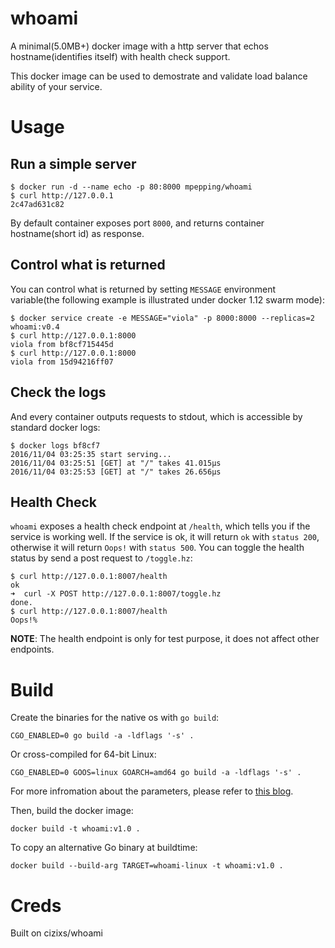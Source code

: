 # whoami

A minimal(5.0MB+) docker image with a http server that echos hostname(identifies itself) with health check support.

This docker image can be used to demostrate and validate load balance ability of your service.

# Usage

## Run a simple server 

    $ docker run -d --name echo -p 80:8000 mpepping/whoami
    $ curl http://127.0.0.1
    2c47ad631c82

By default container exposes port `8000`, and returns container hostname(short id) as response.

## Control what is returned 

You can control what is returned by setting `MESSAGE` environment variable(the following example is illustrated under docker 1.12 swarm mode):

    $ docker service create -e MESSAGE="viola" -p 8000:8000 --replicas=2 whoami:v0.4
    $ curl http://127.0.0.1:8000
    viola from bf8cf715445d
    $ curl http://127.0.0.1:8000
    viola from 15d94216ff07

## Check the logs
And every container outputs requests to stdout, which is accessible by standard docker logs:

    $ docker logs bf8cf7
    2016/11/04 03:25:35 start serving...
    2016/11/04 03:25:51 [GET] at "/" takes 41.015µs
    2016/11/04 03:25:53 [GET] at "/" takes 26.656µs

## Health Check

`whoami` exposes a health check endpoint at `/health`, which tells you if the service is working well.
If the service is ok, it will return `ok` with `status 200`, otherwise it will return `Oops!` with `status 500`.
You can toggle the health status by send a post request to `/toggle.hz`:

    $ curl http://127.0.0.1:8007/health                  
    ok
    ➜  curl -X POST http://127.0.0.1:8007/toggle.hz 
    done.
    $ curl http://127.0.0.1:8007/health                
    Oops!%                          

**NOTE**: The health endpoint is only for test purpose, it does not affect other endpoints.

# Build

Create the binaries for the native os with `go build`:

    CGO_ENABLED=0 go build -a -ldflags '-s' .
    
Or cross-compiled for 64-bit Linux:

    CGO_ENABLED=0 GOOS=linux GOARCH=amd64 go build -a -ldflags '-s' .


For more infromation about the parameters, please refer to [this blog](http://blog.xebia.com/create-the-smallest-possible-docker-container/).

Then, build the docker image:

    docker build -t whoami:v1.0 .

To copy an alternative Go binary at buildtime:

    docker build --build-arg TARGET=whoami-linux -t whoami:v1.0 .    
    

# Creds

Built on cizixs/whoami
